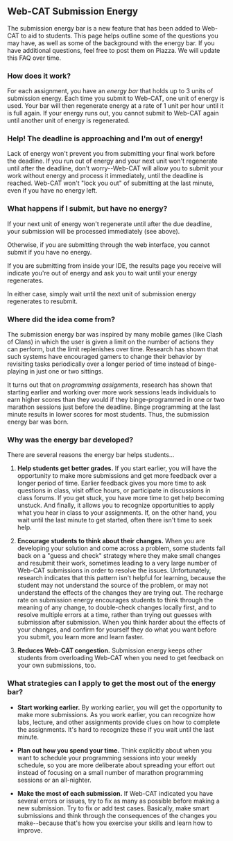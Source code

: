 ## Web-CAT Submission Energy

The submission energy bar is a new feature that has been added to Web-CAT to
aid to students.  This page helps outline some of the questions you may have,
as well as some of the background with the energy bar.  If you have additional
questions, feel free to post them on Piazza.  We will update this FAQ over time.


### How does it work?

For each assignment, you have an _energy bar_ that holds up to 3 units of
submission energy.  Each time you submit to Web-CAT, one unit of energy is
used.  Your bar will then regenerate energy at a rate of 1 unit per hour until
it is full again.  If your energy runs out, you cannot submit to Web-CAT
again until another unit of energy is regenerated.


### Help! The deadline is approaching and I'm out of energy!

Lack of energy won't prevent you from submitting your final work
before the deadline.  If you run out of energy and your next unit won't
regenerate until after the deadline, don't worry--Web-CAT will allow you
to submit your work without energy and process it immediately, until the 
deadline is reached.  Web-CAT won't "lock you out" of submitting at the 
last minute, even if you have no energy left.


### What happens if I submit, but have no energy?

If your next unit of energy won't regenerate until after the due deadline,
your submission will be processed immediately (see above).

Otherwise, if you are submitting through the web interface, you cannot submit
if you have no energy.

If you are submitting from inside your IDE, the results page you receive will
indicate you're out of energy and ask you to wait until your energy
regenerates.

In either case, simply wait until the next unit of submission energy
regenerates to resubmit.


### Where did the idea come from?

The submission energy bar was inspired by many mobile games (like Clash of
Clans) in which the user is given a limit on the number of actions they can
perform, but the limit replenishes over time.  Research has shown that such
systems have encouraged gamers to change their behavior by revisiting tasks
periodically over a longer period of time instead of binge-playing in just
one or two sittings.

It turns out that on _programming assignments_, research
has shown that starting earlier and working over more work sessions leads
individuals to earn higher scores than they would if they binge-programmed in
one or two marathon sessions just before the deadline. Binge programming at
the last minute results in lower scores for most students. Thus, the submission
energy bar was born.


### Why was the energy bar developed?

There are several reasons the energy bar helps students...

1.  **Help students get better grades.**  If you start earlier, you will have
    the opportunity to make more submissions and get more feedback over a
    longer period of time.  Earlier
    feedback gives you more time to ask questions in class, visit office hours,
    or participate in discussions in class forums.  If you get stuck, you have
    more time to get help becoming unstuck. And finally, it allows you
    to recognize opportunities to apply what you hear in class to your
    assignments.  If, on the other hand, you wait until the last minute to
    get started, often there isn't time to seek help.

2.  **Encourage students to think about their changes.** When you are
    developing your solution and come across a problem, some students fall
    back on a "guess and check" strategy where they make small changes and
    resubmit their work, sometimes leading to a very large number of Web-CAT
    submissions in order to resolve the issues.  Unfortunately, research
    indicates that this pattern isn't helpful for learning, because the
    student may not understand the source of the problem, or may not understand
    the effects of the changes they are trying out.  The recharge rate on
    submission energy encourages students to think through the meaning of
    any change, to double-check changes locally first, and to resolve
    multiple errors at a time, rather than trying out guesses with submission
    after submission.  When you think harder about the effects of your
    changes, and confirm for yourself they do what you want before you
    submit, you learn more and learn faster.

3.  **Reduces Web-CAT congestion.** Submission energy keeps other students
    from overloading Web-CAT when you need to get feedback on your own
    submissions, too.


### What strategies can I apply to get the most out of the energy bar?

-   **Start working earlier.** By working earlier, you will get the opportunity
    to make more submissions.  As you work earlier, you can recognize how labs,
    lecture, and other assignments provide clues on how to complete the
    assignments.  It's hard to recognize these if you wait until the last
    minute.

-   **Plan out how you spend your time.** Think explicitly about when you want
    to schedule your programming sessions into your weekly schedule, so you
    are more deliberate about spreading your effort out instead of focusing
    on a small number of marathon programming sessions or an all-nighter.

-   **Make the most of each submission.** If Web-CAT indicated you have
    several errors or issues, try to fix as many as possible before making a
    new submission.  Try to fix or add test cases.  Basically, make smart
    submissions and think through the consequences of the changes you
    make--because that's how you exercise your skills and learn how to improve.
